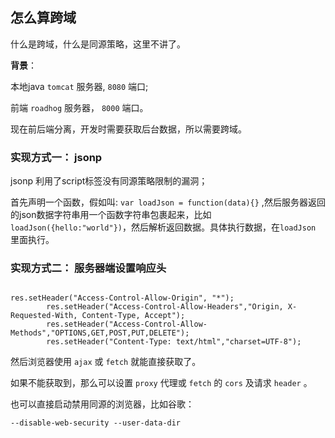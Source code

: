 ## 怎么算跨域

什么是跨域，什么是同源策略，这里不讲了。

**背景**： 

本地java `tomcat` 服务器, `8080` 端口;

前端 `roadhog` 服务器， `8000` 端口。

现在前后端分离，开发时需要获取后台数据，所以需要跨域。

### 实现方式一： jsonp

jsonp 利用了script标签没有同源策略限制的漏洞；

首先声明一个函数，假如叫: `var loadJson = function(data){}` ,然后服务器返回的json数据字符串用一个函数字符串包裹起来，比如 `loadJson({hello:"world"})`，然后解析返回数据。具体执行数据，在`loadJson` 里面执行。

### 实现方式二： 服务器端设置响应头

```

res.setHeader("Access-Control-Allow-Origin", "*");
		res.setHeader("Access-Control-Allow-Headers","Origin, X-Requested-With, Content-Type, Accept");
		res.setHeader("Access-Control-Allow-Methods","OPTIONS,GET,POST,PUT,DELETE");
		res.setHeader("Content-Type: text/html","charset=UTF-8");

```

然后浏览器使用 `ajax` 或 `fetch` 就能直接获取了。

如果不能获取到，那么可以设置 `proxy` 代理或 `fetch` 的 `cors` 及请求 `header` 。

也可以直接启动禁用同源的浏览器，比如谷歌： 

`--disable-web-security --user-data-dir`